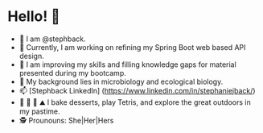 # Hello! 🌄
- 🦕 I am @stephback.
- 💾 Currently, I am working on refining my Spring Boot web based API design. 
- 🌱 I am improving my skills and filling knowledge gaps for material presented during my bootcamp.
- 🦠 My background lies in microbiology and ecological biology.
- 📫 [Stephback LinkedIn] (https://www.linkedin.com/in/stephaniejback/)
- 🥧 👾 🌳 ⛰️ I bake desserts, play Tetris, and explore the great outdoors in my pastime. 
- 🕵️ Prounouns: She|Her|Hers

<!--
**stephback/stephback** is a ✨ _special_ ✨ repository because its `README.md` (this file) appears on your GitHub profile.

Here are some ideas to get you started:

- 🔭 I’m currently working on ...
- 🌱 I’m currently learning ...
- 👯 I’m looking to collaborate on ...
- 🤔 I’m looking for help with ...
- 💬 Ask me about ...
- 📫 How to reach me: ...
- 😄 Pronouns: ...
- ⚡ Fun fact: ...
-->
